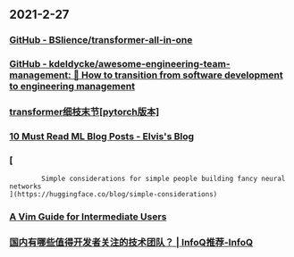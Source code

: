 
## 2021-2-27

### [GitHub - BSlience/transformer-all-in-one](https://github.com/BSlience/transformer-all-in-one)

### [GitHub - kdeldycke/awesome-engineering-team-management: 👔 How to transition from software development to engineering management](https://github.com/kdeldycke/awesome-engineering-team-management)

### [transformer细枝末节[pytorch版本]](https://juejin.cn/post/6932823144268824584)

### [10 Must Read ML Blog Posts - Elvis's Blog](https://elvissaravia.substack.com/p/10-must-read-ml-blog-posts)

### [
			Simple considerations for simple people building fancy neural networks
	](https://huggingface.co/blog/simple-considerations)

### [A Vim Guide for Intermediate Users](https://thevaluable.dev/vim-intermediate/)

### [国内有哪些值得开发者关注的技术团队？ | InfoQ推荐-InfoQ](https://www.infoq.cn/article/C6H0S1pRKhlATBT7ocy2)